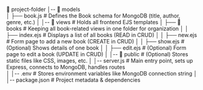 📂 project-folder
│-- 📂 models   
│   ├── book.js         # Defines the Book schema for MongoDB (title, author, genre, etc.)
│
│-- 📂 views            # Holds all frontend EJS templates
│   ├── 📂 books        # Keeping all book-related views in one folder for organization
│   │   ├── index.ejs   # Displays a list of all books (READ in CRUD)
│   │   ├── new.ejs     # Form page to add a new book (CREATE in CRUD)
│   │   ├── show.ejs    # (Optional) Shows details of one book
│   │   ├── edit.ejs    # (Optional) Form page to edit a book (UPDATE in CRUD)
│
│-- 📂 public           # (Optional) Stores static files like CSS, images, etc.
│
│-- server.js           # Main entry point, sets up Express, connects to MongoDB, handles routes          
│
│-- .env                # Stores environment variables like MongoDB connection string
│
│-- package.json        # Project metadata & dependencies